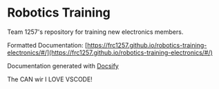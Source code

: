 # Robotics Training

Team 1257's repository for training new electronics members.

Formatted Documentation: [https://frc1257.github.io/robotics-training-electronics/#/](https://frc1257.github.io/robotics-training-electronics/#/)

Documentation generated with [Docsify](https://docsify.js.org/)

The CAN wir
I LOVE VSCODE!
